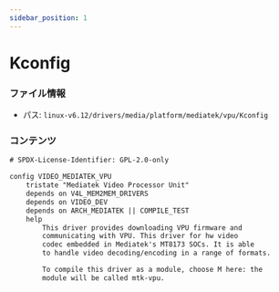 ```yaml
---
sidebar_position: 1
---
```

# Kconfig

### ファイル情報

- パス: `linux-v6.12/drivers/media/platform/mediatek/vpu/Kconfig`

### コンテンツ

```txt
# SPDX-License-Identifier: GPL-2.0-only

config VIDEO_MEDIATEK_VPU
	tristate "Mediatek Video Processor Unit"
	depends on V4L_MEM2MEM_DRIVERS
	depends on VIDEO_DEV
	depends on ARCH_MEDIATEK || COMPILE_TEST
	help
	    This driver provides downloading VPU firmware and
	    communicating with VPU. This driver for hw video
	    codec embedded in Mediatek's MT8173 SOCs. It is able
	    to handle video decoding/encoding in a range of formats.

	    To compile this driver as a module, choose M here: the
	    module will be called mtk-vpu.

```
